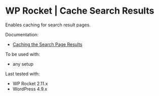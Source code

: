# WP Rocket | Cache Search Results

Enables caching for search result pages.

Documentation:
* [Caching the Search Page Results](http://docs.wp-rocket.me/article/29-caching-the-search-page-result)

To be used with:
* any setup

Last tested with:
* WP Rocket 2.11.x
* WordPress 4.9.x
